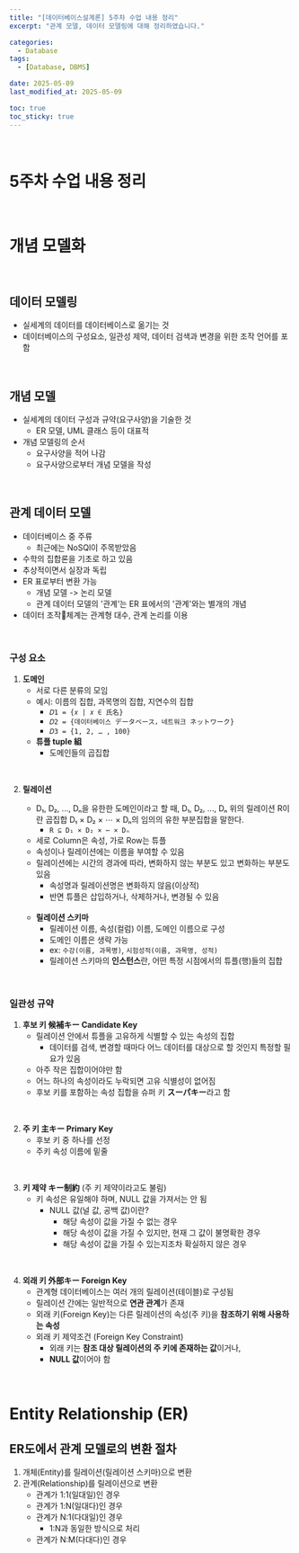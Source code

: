 ```yaml
---
title: "[데이터베이스설계론] 5주차 수업 내용 정리"
excerpt: "관계 모델, 데이터 모델링에 대해 정리하였습니다."

categories:
  - Database
tags: 
  - [Database, DBMS]

date: 2025-05-09
last_modified_at: 2025-05-09

toc: true
toc_sticky: true
---
```


<br />

# 5주차 수업 내용 정리

<br />

# 개념 모델화

<br />

## 데이터 모델링
- 실세계의 데이터를 데이터베이스로 옮기는 것
- 데이터베이스의 구성요소, 일관성 제약, 데이터 검색과 변경을 위한 조작 언어를 포함

<br />

## 개념 모델
- 실세계의 데이터 구성과 규약(요구사양)을 기술한 것 
	- ER 모델, UML 클래스 등이 대표적
- 개념 모델링의 순서
	- 요구사양을 적어 나감
	- 요구사양으로부터 개념 모델을 작성

<br />

## 관계 데이터 모델
- 데이터베이스 중 주류
	- 최근에는 NoSQl이 주목받았음
- 수학의 집합론을 기초로 하고 있음
- 추상적이면서 실장과 독립
- ER 표로부터 변환 가능
	- 개념 모델 -> 논리 모델
	- 관계 데이터 모델의 '관계'는 ER 표에서의 '관계'와는 별개의 개념
- 데이터 조작체계는 관계형 대수, 관계 논리를 이용

<br />

### 구성 요소
1. **도메인**
	- 서로 다른 분류의 모임
	- 예시: 이름의 집합, 과목명의 집합, 지연수의 집합
		- `𝐷1 = {𝑥 | 𝑥 ∈ 氏名}`
		- `𝐷2 = {데이터베이스 データベース，네트워크 ネットワーク} `
		- `𝐷3 = {1, 2, … , 100}`
	- **튜플 tuple 組**
		- 도메인들의 곱집합

<br />

2. **릴레이션**
	- D₁, D₂, ..., Dₙ을 유한한 도메인이라고 할 때, D₁, D₂, ..., Dₙ 위의 릴레이션 R이란 곱집합 D₁ × D₂ × ⋯ × Dₙ의 임의의 유한 부분집합을 말한다.
		- `R ⊆ D₁ × D₂ × ⋯ × Dₙ`
	- 세로 Column은 속성, 가로 Row는 튜플
	- 속성이나 릴레이션에는 이름을 부여할 수 있음
	- 릴레이션에는 시간의 경과에 따라, 변화하지 않는 부분도 있고 변화하는 부분도 있음
		- 속성명과 릴레이션명은 변화하지 않음(이상적)
		- 반면 튜플은 삽입하거나, 삭제하거나, 변경될 수 있음

	<br />

	- **릴레이션 스키마**
		- 릴레이션 이름, 속성(컬럼) 이름, 도메인 이름으로 구성
		- 도메인 이름은 생략 가능
		- ex: `수강(이름, 과목명)`, `시험성적(이름, 과목명, 성적)`
		- 릴레이션 스키마의 **인스턴스**란, 어떤 특정 시점에서의 튜플(행)들의 집합

<br />

### 일관성 규약
1. **후보 키 候補キー Candidate Key**
	- 릴레이션 안에서 튜플을 고유하게 식별할 수 있는 속성의 집합
		- 데이터를 검색, 변경할 때마다 어느 데이터를 대상으로 할 것인지 특정할 필요가 있음
	- 아주 작은 집합이어야만 함
	- 어느 하나의 속성이라도 누락되면 고유 식별성이 없어짐
	- 후보 키를 포함하는 속성 집합을 슈퍼 키 **スーパキー**라고 함

<br />

2. **주 키 主キー Primary Key**
	- 후보 키 중 하나를 선정
	- 주키 속성 이름에 밑줄

<br />

3. **키 제약 キー制約** (주 키 제약이라고도 불림)
	- 키 속성은 유일해야 하며, NULL 값을 가져서는 안 됨
		- NULL 값(널 값, 공백 값)이란?
			- 해당 속성이 값을 가질 수 없는 경우
			- 해당 속성이 값을 가질 수 있지만, 현재 그 값이 불명확한 경우
			- 해당 속성이 값을 가질 수 있는지조차 확실하지 않은 경우

<br />

4. **외래 키 外部キー Foreign Key**
	- 관계형 데이터베이스는 여러 개의 릴레이션(테이블)로 구성됨
	- 릴레이션 간에는 일반적으로 **연관 관계**가 존재
	- 외래 키(Foreign Key)는 다른 릴레이션의 속성(주 키)을 **참조하기 위해 사용하는 속성**
    - 외래 키 제약조건 (Foreign Key Constraint)
		- 외래 키는 **참조 대상 릴레이션의 주 키에 존재하는 값**이거나,
		- **NULL 값**이어야 함

<br />

# Entity Relationship (ER)

## ER도에서 관계 모델로의 변환 절차
1. 개체(Entity)를 릴레이션(릴레이션 스키마)으로 변환
2. 관계(Relationship)를 릴레이션으로 변환
    - 관계가 1:1(일대일)인 경우
    - 관계가 1:N(일대다)인 경우
    - 관계가 N:1(다대일)인 경우
        - 1:N과 동일한 방식으로 처리
    - 관계가 N:M(다대다)인 경우

<br />